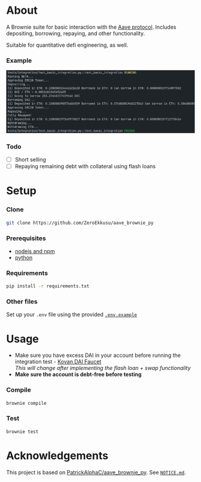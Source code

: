 # About
A Brownie suite for basic interaction with the [Aave protocol](https://github.com/aave/protocol-v2). Includes depositing, borrowing, repaying, and other functionality.

Suitable for quantitative defi engineering, as well.
### Example
![Integration test example](./img/example.png)

### Todo
- [ ] Short selling
- [ ] Repaying remaining debt with collateral using flash loans

# Setup
### Clone
```bash
git clone https://github.com/ZeroEkkusu/aave_brownie_py
```
### Prerequisites
- [nodejs and npm](https://nodejs.org/en/download/)
- [python](https://www.python.org/downloads/)
### Requirements
```bash
pip install -r requirements.txt
```
### Other files
Set up your `.env` file using the provided [`.env.example`](./.env.example)
# Usage
- Make sure you have excess DAI in your account before running the integration test - [Kovan DAI Faucet](https://staging.aave.com/#/faucet)
<br>*This will change after implementing the flash loan + swap functionality*
- **Make sure the account is debt-free before testing**
### Compile
```bash
brownie compile
```
### Test
```bash
brownie test
```
# Acknowledgements
This project is based on [PatrickAlphaC/aave_brownie_py](https://github.com/PatrickAlphaC/aave_brownie_py). See [`NOTICE.md`](./NOTICE.md).
